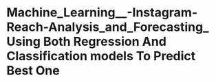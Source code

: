 # Machine_Learning__-Instagram-Reach-Analysis_and_Forecasting_ Using Both Regression And Classification models To Predict Best One
